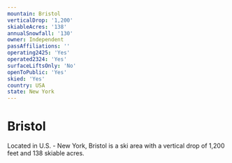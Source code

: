 ```yaml
---
mountain: Bristol
verticalDrop: '1,200'
skiableAcres: '138'
annualSnowfall: '130'
owner: Independent
passAffiliations: ''
operating2425: 'Yes'
operated2324: 'Yes'
surfaceLiftsOnly: 'No'
openToPublic: 'Yes'
skied: 'Yes'
country: USA
state: New York
---
```


# Bristol

Located in U.S. - New York, Bristol is a ski area with a vertical drop of 1,200 feet and 138 skiable acres.
